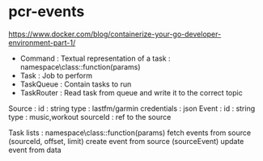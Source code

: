 # pcr-events
https://www.docker.com/blog/containerize-your-go-developer-environment-part-1/

- Command : Textual representation of a task : namespace\class::function(params)
- Task : Job to perform
- TaskQueue : Contain tasks to run
- TaskRouter : Read task from queue and write it to the correct topic
 
Source : 
id : string
type : lastfm/garmin
credentials : json
Event  :
id : string 
type : music,workout
sourceId : ref to the source

Task lists :
namespace\class::function(params)
fetch events from source (sourceId, offset, limit)
create event from source (sourceEvent)
update event from data 

